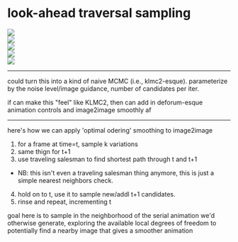 # look-ahead traversal sampling

![](https://img.shields.io/badge/tag-animation-lightgrey)  
![](https://img.shields.io/badge/tag-image_generation-lightgrey)  
![](https://img.shields.io/badge/tag-control-lightgrey)  
![](https://img.shields.io/badge/tag-experimental-lightgrey)  
![](https://img.shields.io/badge/tag-MCMC-lightgrey)



---

could turn this into a kind of naive MCMC (i.e., klmc2-esque). parameterize by the noise level/image guidance, number of candidates per iter.

if can make this "feel" like KLMC2, then can add in deforum-esque animation controls and image2image smoothly af

---


here's how we can apply 'optimal odering' smoothing to image2image

1. for a frame at time=t, sample k variations
2. same thign for t+1
3. use traveling salesman to find shortest path through t and t+1
- NB: this isn't even a traveling salesman thing anymore, this is just a simple nearest neighbors check.
4. hold on to t, use it to sample new/addl t+1 candidates.
6. rinse and repeat, incrementing t

goal here is to sample in the neighborhood of the serial animation we'd otherwise generate,
exploring the available local degrees of freedom to potentially find a nearby image that gives a smoother animation

